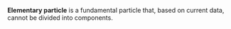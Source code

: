 **Elementary particle** is a fundamental particle that, based on current data, cannot be divided into components.